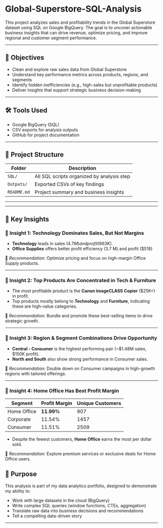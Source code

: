 # Global-Superstore-SQL-Analysis


This project analyzes sales and profitability trends in the Global Superstore dataset using SQL on Google BigQuery. The goal is to uncover actionable business insights that can drive revenue, optimize pricing, and improve regional and customer segment performance.

---

## 🧠 Objectives

- Clean and explore raw sales data from Global Superstore
- Understand key performance metrics across products, regions, and segments
- Identify hidden inefficiencies (e.g., high-sales but unprofitable products)
- Deliver insights that support strategic business decision-making

---

## 🛠️ Tools Used

- Google BigQuery (SQL)
- CSV exports for analysis outputs
- GitHub for project documentation

---

## 📂 Project Structure

| Folder        | Description                               |
|---------------|-------------------------------------------|
| `SQL/`        | All SQL scripts organized by analysis step|
| `Outputs/`    | Exported CSVs of key findings             |
| `README.md`   | Project summary and business insights     |

---


---

## 🧠 Key Insights

### 🔹 Insight 1: Technology Dominates Sales, But Not Margins
- **Technology** leads in sales ($4.7M) and profit ($663K).
- **Office Supplies** offers better profit efficiency (3.7 M) and profit ($518)

🎯 *Recommendation:* Optimize pricing and focus on high-margin Office Supply products.

---

### 🔹 Insight 2: Top Products Are Concentrated in Tech & Furniture
- The most profitable product is the **Canon imageCLASS Copier** ($25K+) in profit.
- Top products mostly belong to **Technology** and **Furniture**, indicating these are high-value categories.

🎯 *Recommendation:* Bundle and promote these best-selling items to drive strategic growth.

---

### 🔹 Insight 3: Region & Segment Combinations Drive Opportunity
- **Central - Consumer** is the highest performing pair (~$1.48M sales, $150K profit).
- **North and South** also show strong performance in Consumer sales.

🎯 *Recommendation:* Double down on Consumer campaigns in high-growth regions with tailored offerings.

---

### 🔹 Insight 4: Home Office Has Best Profit Margin
| Segment        | Profit Margin | Unique Customers |
|----------------|---------------|------------------|
| Home Office    | **11.99%**    | 907              |
| Corporate      | 11.54%        | 1457             |
| Consumer       | 11.51%        | 2509             |

- Despite the fewest customers, **Home Office** earns the most per dollar sold.

🎯 *Recommendation:* Explore premium services or exclusive deals for Home Office users.


## 📌 Purpose

This analysis is part of my data analytics portfolio, designed to demonstrate my ability to:
- Work with large datasets in the cloud (BigQuery)
- Write complex SQL queries (window functions, CTEs, aggregation)
- Translate raw data into business decisions and recommendations
- Tell a compelling data-driven story

---
